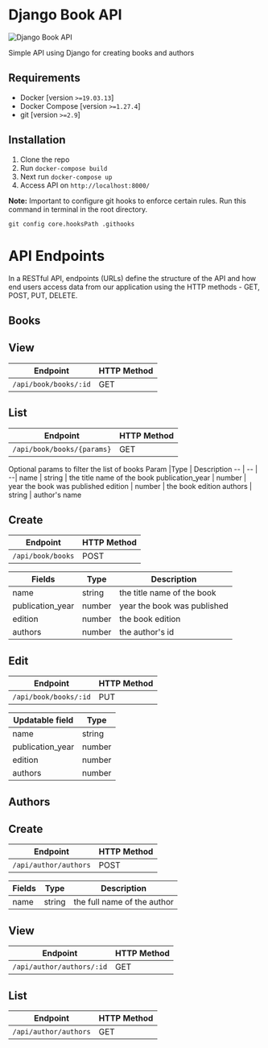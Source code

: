 # Django Book API
![Django Book API](https://github.com/abuDarda97/book-api/workflows/Python%20application/badge.svg)

Simple API using Django for creating books and authors

## **Requirements**
- Docker [version `>=19.03.13`]
- Docker Compose [version `>=1.27.4`]
- git [version `>=2.9`]

## **Installation**
1. Clone the repo
2. Run `docker-compose build`
3. Next run `docker-compose up`
4. Access API on `http://localhost:8000/`

**Note:** Important to configure git hooks to enforce certain rules.
Run this command in terminal in the root directory.

`git config core.hooksPath .githooks`

# **API Endpoints**
In a RESTful API, endpoints (URLs) define the structure of the API and how end users access data from our application using the HTTP methods - GET, POST, PUT, DELETE.

## **Books**

## View

Endpoint |HTTP Method 
-- | -- |
`/api/book/books/:id` | GET

## List 
Endpoint |HTTP Method 
-- | -- |
`/api/book/books/{params}` | GET

Optional params to filter the list of books
Param |Type | Description 
-- | -- | --|
name | string | the title name of the book
publication_year | number | year the book was published 
edition | number | the book edition
authors | string | author's name

## Create

Endpoint |HTTP Method 
-- | -- |
`/api/book/books` | POST

Fields |Type | Description 
-- | -- | --|
name | string | the title name of the book
publication_year | number | year the book was published 
edition | number | the book edition
authors | number | the author's id

## Edit

Endpoint |HTTP Method 
-- | -- |
`/api/book/books/:id` | PUT

Updatable field |Type 
-- | -- |
name | string
publication_year | number
edition | number
authors | number

## **Authors**

## Create 

Endpoint |HTTP Method 
-- | -- |
`/api/author/authors` | POST

Fields |Type | Description 
-- | -- | --|
name | string | the full name of the author

## View

Endpoint |HTTP Method 
-- | -- |
`/api/author/authors/:id` | GET

## List
Endpoint |HTTP Method 
-- | -- |
`/api/author/authors` | GET